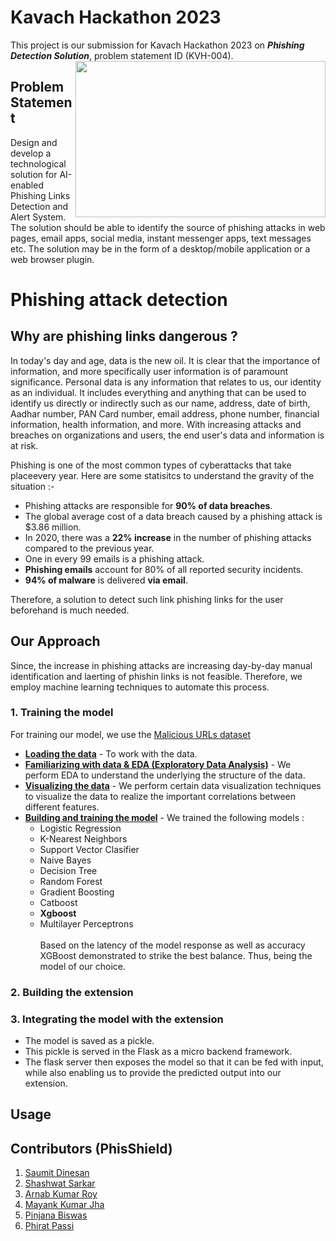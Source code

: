 # Kavach Hackathon 2023
This project is our submission for Kavach Hackathon 2023 on ***Phishing Detection Solution***, problem statement ID (KVH-004).<br />
<img src="https://github.com/shshwtsrkr/Phishing-attack-detection/blob/master/images/kavach-logo.png"  width="400" height="250" style="float: right;">

## Problem Statement 
Design and develop a technological solution for AI-enabled Phishing Links Detection and Alert System. The solution should be able to identify the source of phishing attacks in web pages, email apps, social media, instant messenger apps, text messages etc. The solution may be in the form of a desktop/mobile application or a web browser plugin.

# Phishing attack detection
## Why are phishing links dangerous ?

In today's day and age, data is the new oil. It is clear that the importance of information, and more specifically user information is of paramount significance. Personal data is any information that relates to us, our identity as an individual. It includes everything and anything that can be used to identify us directly or indirectly such as our name, address, date of birth, Aadhar number, PAN Card number, email address, phone number, financial information, health information, and more. With increasing attacks and breaches on organizations and users, the end user's data and information is at risk.

Phishing is one of the most common types of cyberattacks that take placeevery year. Here are some statisitcs to understand the gravity of the situation :- <br />
- Phishing attacks are responsible for **90% of data breaches**.
- The global average cost of a data breach caused by a phishing attack is $3.86 million. 
- In 2020, there was a **22% increase** in the number of phishing attacks compared to the previous year.
- One in every 99 emails is a phishing attack. 
- **Phishing emails** account for 80% of all reported security incidents.
- **94% of malware** is delivered **via email**.

Therefore, a solution to detect such link phishing links for the user beforehand is much needed.

## Our Approach
Since, the increase in phishing attacks are increasing day-by-day manual identification and laerting of phishin links is not feasible.
Therefore, we employ machine learning techniques to automate this process. 

### 1. Training the model
For training our model, we use the [Malicious URLs dataset](https://www.kaggle.com/eswarchandt/phishing-website-detector)
- **<ins>Loading the data</ins>** - To work with the data.
- **<ins>Familiarizing with data & EDA (Exploratory Data Analysis)</ins>** - We perform EDA to understand the underlying the structure of the data.
- **<ins>Visualizing the data</ins>** - We perform certain data visualization techniques to visualize the data to realize the important correlations between different features.
- **<ins>Building and training the model</ins>** - We trained the following models :
    - Logistic Regression
    - K-Nearest Neighbors
    - Support Vector Clasifier
    - Naive Bayes
    - Decision Tree
    - Random Forest
    - Gradient Boosting
    - Catboost
    - **Xgboost**
    - Multilayer Perceptrons<br /><br />
   Based on the latency of the model response as well as accuracy XGBoost demonstrated to strike the best balance. Thus, being the model of our choice.

### 2. Building the extension
### 3. Integrating the model with the extension
- The model is saved as a pickle.
- This pickle is served in the Flask as a micro backend framework.
- The flask server then exposes the model so that it can be fed with input, while also enabling us to provide the predicted output into our extension.

## Usage


## Contributors (PhisShield)

1. [Saumit Dinesan](https://github.com/justsaumit)
2. [Shashwat Sarkar](https://github.com/shshwtsrkr)
3. [Arnab Kumar Roy](https://github.com/ArnabKumarRoy02)
4. [Mayank Kumar Jha](https://github.com/mayankxjha)
5. [Pinjana Biswas](https://github.com/Pinjana)
6. [Phirat Passi](https://github.com/Phirat-Passi)
